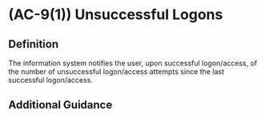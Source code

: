 
# (AC-9(1)) Unsuccessful Logons

## Definition

The information system notifies the user, upon successful logon/access, of the number of unsuccessful logon/access attempts since the last successful logon/access.

## Additional Guidance


